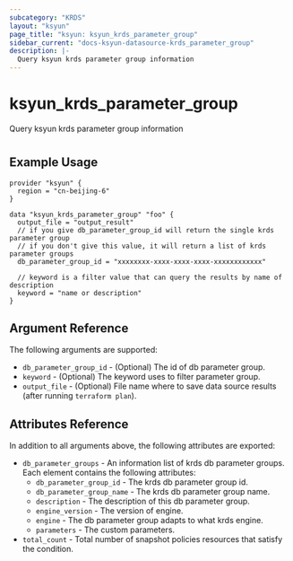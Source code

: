 ```yaml
---
subcategory: "KRDS"
layout: "ksyun"
page_title: "ksyun: ksyun_krds_parameter_group"
sidebar_current: "docs-ksyun-datasource-krds_parameter_group"
description: |-
  Query ksyun krds parameter group information
---
```


# ksyun_krds_parameter_group

Query ksyun krds parameter group information

#

## Example Usage

```hcl
provider "ksyun" {
  region = "cn-beijing-6"
}

data "ksyun_krds_parameter_group" "foo" {
  output_file = "output_result"
  // if you give db_parameter_group_id will return the single krds parameter group
  // if you don't give this value, it will return a list of krds parameter groups
  db_parameter_group_id = "xxxxxxxx-xxxx-xxxx-xxxx-xxxxxxxxxxxx"

  // keyword is a filter value that can query the results by name of description
  keyword = "name or description"
}
```

## Argument Reference

The following arguments are supported:

* `db_parameter_group_id` - (Optional) The id of db parameter group.
* `keyword` - (Optional) The keyword uses to filter parameter group.
* `output_file` - (Optional) File name where to save data source results (after running `terraform plan`).

## Attributes Reference

In addition to all arguments above, the following attributes are exported:

* `db_parameter_groups` - An information list of krds db parameter groups. Each element contains the following attributes:
  * `db_parameter_group_id` - The krds db parameter group id.
  * `db_parameter_group_name` - The krds db parameter group name.
  * `description` - The description of this db parameter group.
  * `engine_version` - The version of engine.
  * `engine` - The db parameter group adapts to what krds engine.
  * `parameters` - The custom parameters.
* `total_count` - Total number of snapshot policies resources that satisfy the condition.


